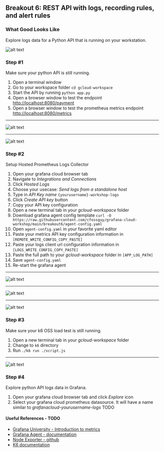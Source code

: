 ## Breakout 6: REST API with logs, recording rules, and alert rules 

### What Good Looks Like
Explore logs data for a Python API that is running on your workstation. 

![alt text](TODO)

### Step #1
Make sure your python API is still running.

1. Open a terminal window
2. Go to your workspace folder `cd gcloud-workspace`
5. Start the API by running `python app.py`
6. Open a browser window to test the endpoint [http://localhost:8080/payment](http://localhost:8080]/payment)
7. Open a browser window to test the prometheus metrics endpoint [http://localhost:8080/metrics](http://localhost:8080]/metrics)

---
![alt text](python_api1.png) 

---
![alt text](python_api2.png) 

### Step #2

Setup Hosted Prometheus Logs Collector

1. Open your grafana cloud browser tab 
2. Navigate to *Integrations and Connections*
3. Click *Hosted Logs*
4. Choose your usecase: *Send logs from a standalone host* 
5. Type in *API Key name* `{yourusername}-workshop-logs`
6. Click *Create API key* button
7. Copy your API key configuration
8. Open a new terminal tab in your *gcloud-workspace* folder
9. Download grafana agent config template `curl -O https://raw.githubusercontent.com/cfossguy/grafana-cloud-workshop/main/breakout6/agent-config.yaml`
10. Open `agent-config.yaml` in your favorite yaml editor
11. Paste your metrics API key configuration information in `[REMOTE_WRITE_CONFIG_COPY_PASTE]`
12. Paste your logs client url configuration information in `[LOGS_WRITE_CONFIG_COPY_PASTE]`
13. Paste the full path to your *gcloud-workspace* folder in `[APP_LOG_PATH]`
14. Save `agent-config.yaml`
16. Re-start the grafana agent

---
![alt text](integrations1.png) 

---
![alt text](integrations2.png) 

---
![alt text](integrations3.png)


### Step #3 
Make sure your k6 OSS load test is still running.

1. Open a new terminal tab in your *gcloud-workspace* folder
2. Change to `k6` directory 
3. Run `./k6 run ./script.js`

---
![alt text](k6_1.png) 

### Step #4 
Explore python API logs data in Grafana.

1. Open your grafana cloud browser tab and click *Explore* icon
2. Select your grafana cloud prometheus datasource. It will have a name similar to *grafanacloud-yourusername-logs*
TODO


#### Useful References - TODO
* [Grafana University - Introduction to metrics](https://university.grafana.com/learn/course/external/view/elearning/13/module-introduction-to-metrics)
* [Grafana Agent - documentation](https://grafana.com/docs/agent/latest/)
* [Node Exporter - github](https://github.com/prometheus/node_exporter)
* [K6 documentation](https://k6.io/docs/)